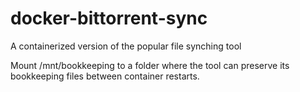 # docker-bittorrent-sync
A containerized version of the popular file synching tool

Mount /mnt/bookkeeping to a folder where the tool can preserve its bookkeeping files between container restarts.

